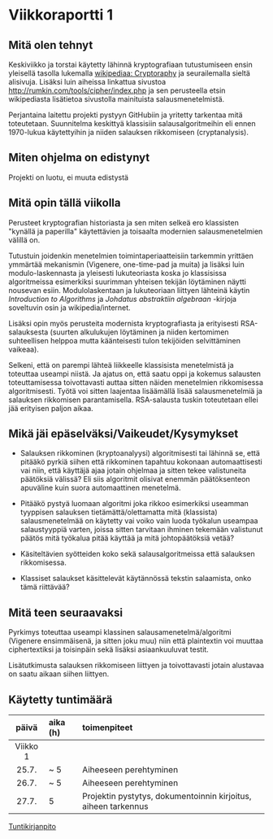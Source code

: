 # Viikkoraportti 1

## Mitä olen tehnyt

Keskiviikko ja torstai käytetty lähinnä kryptografiaan tutustumiseen ensin yleisellä tasolla lukemalla [wikipediaa: Cryptoraphy](https://en.wikipedia.org/wiki/Cryptography) ja seurailemalla sieltä alisivuja. Lisäksi luin aiheissa linkattua sivustoa http://rumkin.com/tools/cipher/index.php ja sen perusteella etsin wikipediasta lisätietoa sivustolla mainituista salausmenetelmistä.

Perjantaina laitettu projekti pystyyn GitHubiin ja yritetty tarkentaa mitä toteutetaan. Suunnitelma keskittyä klassisiin salausalgoritmeihin eli ennen 1970-lukua käytettyihin ja niiden salauksen rikkomiseen (cryptanalysis). 
 
## Miten ohjelma on edistynyt

Projekti on luotu, ei muuta edistystä

## Mitä opin tällä viikolla

Perusteet kryptografian historiasta ja sen miten selkeä ero klassisten "kynällä ja paperilla" käytettävien ja toisaalta modernien salausmenetelmien välillä on. 

Tutustuin joidenkin menetelmien toimintaperiaatteisiin tarkemmin yrittäen ymmärtää mekanismin (Vigenere, one-time-pad ja muita) ja lisäksi luin modulo-laskennasta ja yleisesti lukuteoriasta koska jo klassisissa algoritmeissa esimerkiksi suurimman yhteisen tekijän löytäminen näytti nousevan esiin. Modulolaskentaan ja lukuteoriaan liittyen lähteinä käytin *Introduction to Algorithms* ja *Johdatus abstraktiin algebraan* -kirjoja soveltuvin osin ja wikipedia/internet.

Lisäksi opin myös perusteita modernista kryptografiasta ja erityisesti RSA-salauksesta (suurten alkulukujen löytäminen ja niiden kertomimen suhteellisen helppoa mutta käänteisesti tulon tekijöiden selvittäminen vaikeaa).

Selkeni, että on parempi lähteä liikkeelle klassisista menetelmistä ja toteuttaa useampi niistä. Ja ajatus on, että saatu oppi ja kokemus salausten toteuttamisessa toivottavasti auttaa sitten näiden menetelmien rikkomisessa algoritmisesti. Työtä voi sitten laajentaa lisäämällä lisää salausmenetelmiä ja salauksen rikkomisen parantamisella. RSA-salausta tuskin toteutetaan ellei jää erityisen paljon aikaa.

## Mikä jäi epäselväksi/Vaikeudet/Kysymykset

* Salauksen rikkominen (kryptoanalyysi) algoritmisesti tai lähinnä se, että pitääkö pyrkiä siihen että rikkominen tapahtuu kokonaan automaattisesti vai niin, että käyttäjä ajaa jotain ohjelmaa ja sitten tekee valistuneita päätöksiä välissä? Eli siis algoritmit olisivat enemmän päätöksenteon apuväline kuin suora automaattinen menetelmä.

* Pitääkö pystyä luomaan algoritmi joka rikkoo esimerkiksi useamman tyyppisen salauksen tietämättä/olettamatta mitä (klassista) salausmenetelmää on käytetty vai voiko vain luoda työkalun useampaa salaustyyppiä varten, joissa sitten tarvitaan ihminen tekemään valistunut päätös mitä työkalua pitää käyttää ja mitä johtopäätöksiä vetää?

* Käsiteltävien syötteiden koko sekä salausalgoritmeissa että salauksen rikkomisessa.

* Klassiset salaukset käsittelevät käytännössä tekstin salaamista, onko tämä riittävää?

## Mitä teen seuraavaksi

Pyrkimys toteuttaa useampi klassinen salausamenetelmä/algoritmi (Vigenere ensimmäisenä, ja sitten joku muu) niin että plaintextin voi muuttaa ciphertextiksi ja toisinpäin sekä lisäksi asiaankuuluvat testit.

Lisätutkimusta salauksen rikkomiseen liittyen ja toivottavasti jotain alustavaa on saatu aikaan siihen liittyen.

## Käytetty tuntimäärä

| päivä   | aika (h) | toimenpiteet |
| :----:|:--------| :----------|
| Viikko 1 |   
| 25.7. | ~ 5 | Aiheeseen perehtyminen |
| 26.7. | ~ 5 | Aiheeseen perehtyminen |
| 27.7. | 5 | Projektin pystytys, dokumentoinnin kirjoitus, aiheen tarkennus |

[Tuntikirjanpito](https://github.com/Jsos17/Classic-crypto/blob/master/documentation/tuntikirjanpito.md)
